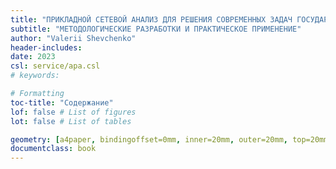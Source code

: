 ```yaml
---
title: "ПРИКЛАДНОЙ СЕТЕВОЙ АНАЛИЗ ДЛЯ РЕШЕНИЯ СОВРЕМЕННЫХ ЗАДАЧ ГОСУДАРСТВА, БИЗНЕСА И ОБЩЕСТВА"
subtitle: "МЕТОДОЛОГИЧЕСКИЕ РАЗРАБОТКИ И ПРАКТИЧЕСКОЕ ПРИМЕНЕНИЕ"
author: "Valerii Shevchenko"
header-includes:
date: 2023
csl: service/apa.csl
# keywords: 

# Formatting
toc-title: "Содержание"
lof: false # List of figures
lot: false # List of tables

geometry: [a4paper, bindingoffset=0mm, inner=20mm, outer=20mm, top=20mm, bottom=20mm] # See https://ctan.org/pkg/geometry
documentclass: book
---
```

